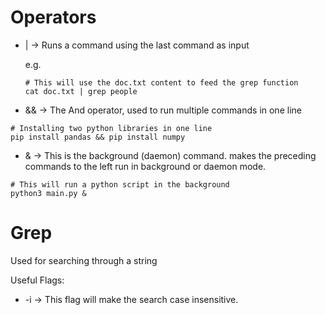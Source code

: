 # Operators
- | -> Runs a command using the last command as input 
    
    e.g. 
    
    ```
    # This will use the doc.txt content to feed the grep function
    cat doc.txt | grep people
    ```
- && -> The And operator, used to run multiple commands in one line

```
# Installing two python libraries in one line
pip install pandas && pip install numpy
```

- & -> This is the background (daemon) command. makes the preceding commands to the left run in background or daemon mode.

```
# This will run a python script in the background
python3 main.py &
```


# Grep
Used for searching through a string

Useful Flags:

- -i -> This flag will make the search case insensitive.

